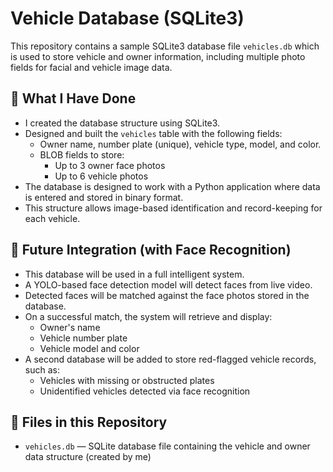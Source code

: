 # Vehicle Database (SQLite3)

This repository contains a sample SQLite3 database file `vehicles.db` which is used to store vehicle and owner information, including multiple photo fields for facial and vehicle image data.

## 🔧 What I Have Done

- I created the database structure using SQLite3.
- Designed and built the `vehicles` table with the following fields:
  - Owner name, number plate (unique), vehicle type, model, and color.
  - BLOB fields to store:
    - Up to 3 owner face photos
    - Up to 6 vehicle photos
- The database is designed to work with a Python application where data is entered and stored in binary format.
- This structure allows image-based identification and record-keeping for each vehicle.

## 🤖 Future Integration (with Face Recognition)

- This database will be used in a full intelligent system.
- A YOLO-based face detection model will detect faces from live video.
- Detected faces will be matched against the face photos stored in the database.
- On a successful match, the system will retrieve and display:
  - Owner's name
  - Vehicle number plate
  - Vehicle model and color
- A second database will be added to store red-flagged vehicle records, such as:
  - Vehicles with missing or obstructed plates
  - Unidentified vehicles detected via face recognition

## 📁 Files in this Repository

- `vehicles.db` — SQLite database file containing the vehicle and owner data structure (created by me)
